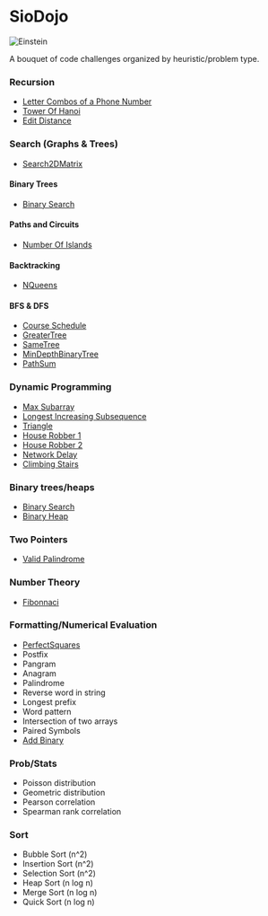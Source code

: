 # SioDojo

![Einstein](https://cloud.githubusercontent.com/assets/19956669/22234758/84d5faae-e1af-11e6-8b9e-d5c65cc213b9.png)

A bouquet of code challenges organized by heuristic/problem type.

### Recursion

* [Letter Combos of a Phone Number](https://github.com/SioKCronin/sio_dojo/tree/master/leetcode/letter_combos_phone)
* [Tower Of Hanoi](https://github.com/SioKCronin/sio_dojo/blob/master/leetcode/tower_of_hanoi/tower_of_hanoi.py)
* [Edit Distance](https://github.com/SioKCronin/sio_dojo/blob/master/leetcode/edit_distance/edit_distance.py)

### Search (Graphs & Trees)

* [Search2DMatrix](https://github.com/SioKCronin/sio_dojo/blob/master/leetcode/search_2D_matrix/search_2d_matrix.py)

#### Binary Trees

* [Binary Search](https://github.com/SioKCronin/sio_dojo/blob/master/leetcode/binary_search/binary_search.py)

#### Paths and Circuits

* [Number Of Islands](https://github.com/SioKCronin/sio_dojo/tree/master/other/islands)

#### Backtracking

* [NQueens](https://github.com/SioKCronin/sio_dojo/blob/master/leetcode/n_queens/n_queens.py)

#### BFS & DFS

* [Course Schedule](https://github.com/SioKCronin/sio_dojo/tree/master/leetcode/course_schedule)
* [GreaterTree](https://github.com/SioKCronin/sio_dojo/tree/master/leetcode/greater_tree)
* [SameTree](https://github.com/SioKCronin/sio_dojo/blob/master/leetcode/same_tree/same_tree.py)
* [MinDepthBinaryTree](https://github.com/SioKCronin/sio_dojo/blob/master/leetcode/min_depth/min_depth.py) 
* [PathSum](https://github.com/SioKCronin/sio_dojo/blob/master/leetcode/path_sum/path_sum.py)

### Dynamic Programming

* [Max Subarray](https://github.com/SioKCronin/sio_dojo/tree/master/leetcode/max_subarray)
* [Longest Increasing Subsequence](https://github.com/SioKCronin/sio_dojo/tree/master/leetcode/longest_increasing_subsequence)
* [Triangle](https://github.com/SioKCronin/sio_dojo/tree/master/leetcode/triangle)
* [House Robber 1](https://github.com/SioKCronin/sio_dojo/blob/master/leetcode/house_robber/house_robber1.py) 
* [House Robber 2](https://github.com/SioKCronin/sio_dojo/blob/master/leetcode/house_robber/house_robber2.py)
* [Network Delay](https://github.com/SioKCronin/sio_dojo/blob/master/leetcode/network_delay/network_delay.py)
* [Climbing Stairs](https://github.com/SioKCronin/sio_dojo/blob/master/leetcode/climbing_stairs/climbing_stairs.py)

### Binary trees/heaps

* [Binary Search](https://github.com/SioKCronin/sio_dojo/tree/master/leetcode/binary_search)
* [Binary Heap](https://github.com/SioKCronin/sio_dojo/tree/master/leetcode/binary_heap)

### Two Pointers

* [Valid Palindrome](https://github.com/SioKCronin/sio_dojo/tree/master/leetcode/valid_palindrome)

### Number Theory

* [Fibonnaci](https://github.com/SioKCronin/sio_dojo/tree/master/fibonnaci)

### Formatting/Numerical Evaluation

* [PerfectSquares](https://github.com/SioKCronin/sio_dojo/blob/master/leetcode/perfect_squares/perfect_squares.py)
* Postfix
* Pangram
* Anagram
* Palindrome
* Reverse word in string
* Longest prefix
* Word pattern
* Intersection of two arrays
* Paired Symbols
* [Add Binary](https://github.com/SioKCronin/sio_dojo/blob/master/leetcode/add_binary/add_binary.py)

### Prob/Stats

* Poisson distribution
* Geometric distribution
* Pearson correlation
* Spearman rank correlation

### Sort

* Bubble Sort (n^2)
* Insertion Sort (n^2)
* Selection Sort (n^2)
* Heap Sort (n log n)
* Merge Sort (n log n)
* Quick Sort (n log n)
